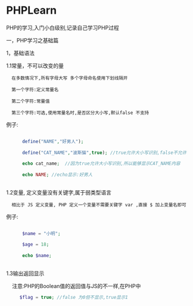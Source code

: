 # PHPLearn
PHP的学习,入门小白级别,记录自己学习PHP过程

一，PHP学习之基础篇

1，基础语法

1.1常量，不可以改变的量
  
      在多数情况下,所有字母大写 多个字母命名使用下划线隔开
      
      第一个字符:定义常量名
      
      第二个字符:常量值
      
      第三个字符:可选,使用常量名时,是否区分大小写,默认false 不支持
      
例子:

```php
      
      define("NAME","好男人");
      
      define("CAT_NAME","波斯猫",true); //true允许大小写识别,false不允许
      
      echo cat_name;  //因为true允许大小写识别,所以能够显示CAT_NAME内容
      
      echo NAME; //echo显示:好男人
      
```
      
1.2变量, 定义变量没有关键字,属于弱类型语言
  
      相比于 JS 定义变量, PHP 定义一个变量不需要关键字 var ,直接 $ 加上变量名即可
      
例子:
```php
      
      $name = "小明";
      
      $age = 18;
      
      echo $name;
      
 ```

1.3输出返回显示

     注意:PHP的Boolean值的返回值与JS的不一样,在PHP中
     
```php
     $flag = true; //false 为0但不显示,true显示1
```
